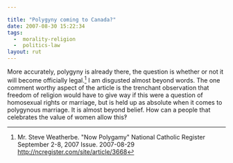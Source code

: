 ```yaml
---

title: "Polygyny coming to Canada?"
date: 2007-08-30 15:22:34
tags:
  -  morality-religion
  -  politics-law
layout: rut
---
```


More accurately, polygyny is already there, the question is whether or not it will become officially legal.[^200708301]  I am disgusted almost beyond words.  The one comment worthy aspect of the article is the trenchant observation that freedom of religion would have to give way if this were a question of homosexual rights or marriage, but is held up as absolute when it comes to polygynous marriage.   It is almost beyond belief.  How can a people that celebrates the value of women allow this&#x203d; 

[^200708301]: Mr. Steve Weatherbe.  "Now Polygamy"  National Catholic Register September 2-8, 2007 Issue.  2007-08-29 <http://ncregister.com/site/article/3668>

